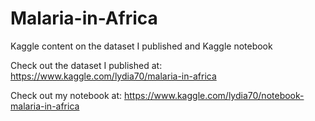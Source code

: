 # Malaria-in-Africa
Kaggle content on the dataset I published and Kaggle notebook


Check out the dataset I published at:
https://www.kaggle.com/lydia70/malaria-in-africa

Check out my notebook at: 
https://www.kaggle.com/lydia70/notebook-malaria-in-africa
